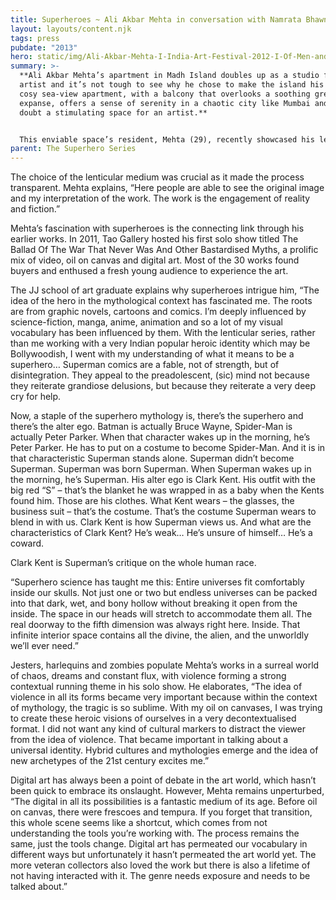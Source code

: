 ```yaml
---
title: Superheroes ~ Ali Akbar Mehta in conversation with Namrata Bhawnani
layout: layouts/content.njk
tags: press
pubdate: "2013"
hero: static/img/Ali-Akbar-Mehta-I-India-Art-Festival-2012-I-Of-Men-and-Supermen-03,-Lenticular-and-vinyl-on-archival-mount,--88-x-114-cm,-edition-2_lo-res-for-web-1.jpg
summary: >-
  **Ali Akbar Mehta’s apartment in Madh Island doubles up as a studio for the
  artist and it’s not tough to see why he chose to make the island his base. The
  cosy sea-view apartment, with a balcony that overlooks a soothing green
  expanse, offers a sense of serenity in a chaotic city like Mumbai and is no
  doubt a stimulating space for an artist.**


  This enviable space’s resident, Mehta (29), recently showcased his lenticular series Of Men and Supermen at the India Art Festival. With five of seven works sold, Ali’s series stood out, making him an artist to watch out for. Costumes of superheroes were imposed on photographs of faces on the street. The photographs were extracted from a larger body of archival site-specific work based in Mazgaon and Wadibunder, which comprises an eclectic mix of chawls, shanties and tenements, amidst more permanent historic landmarks and its inhabitants. Mehta says, “These are characters we look at but don’t see them, they belong to the periphery of our vision. The fictional percolates into the realm of the real, generating a new urban metascape and transforming people into the Superheroes of their own narratives.”
parent: The Superhero Series
---
```

The choice of the lenticular medium was crucial as it made the process transparent. Mehta explains, “Here people are able to see the original image and my interpretation of the work. The work is the engagement of reality and fiction.”  

Mehta’s fascination with superheroes is the connecting link through his earlier works. In 2011, Tao Gallery hosted his first solo show titled The Ballad Of The War That Never Was And Other Bastardised Myths, a prolific mix of video, oil on canvas and digital art. Most of the 30 works found buyers and enthused a fresh young audience to experience the art.  

The JJ school of art graduate explains why superheroes intrigue him, “The idea of the hero in the mythological context has fascinated me. The roots are from graphic novels, cartoons and comics. I’m deeply influenced by science-fiction, manga, anime, animation and so a lot of my visual vocabulary has been influenced by them. With the lenticular series, rather than me working with a very Indian popular heroic identity which may be Bollywoodish, I went with my understanding of what it means to be a superhero… Superman comics are a fable, not of strength, but of disintegration. They appeal to the preadolescent, (sic) mind not because they reiterate grandiose delusions, but because they reiterate a very deep cry for help.

Now, a staple of the superhero mythology is, there’s the superhero and there’s the alter ego. Batman is actually Bruce Wayne, Spider-Man is actually Peter Parker. When that character wakes up in the morning, he’s Peter Parker. He has to put on a costume to become Spider-Man. And it is in that characteristic Superman stands alone. Superman didn’t become Superman. Superman was born Superman. When Superman wakes up in the morning, he’s Superman. His alter ego is Clark Kent. His outfit with the big red “S” – that’s the blanket he was wrapped in as a baby when the Kents found him. Those are his clothes. What Kent wears – the glasses, the business suit – that’s the costume. That’s the costume Superman wears to blend in with us. Clark Kent is how Superman views us. And what are the characteristics of Clark Kent? He’s weak… He’s unsure of himself… He’s a coward.

Clark Kent is Superman’s critique on the whole human race.

“Superhero science has taught me this: Entire universes fit comfortably inside our skulls. Not just one or two but endless universes can be packed into that dark, wet, and bony hollow without breaking it open from the inside. The space in our heads will stretch to accommodate them all. The real doorway to the fifth dimension was always right here. Inside. That infinite interior space contains all the divine, the alien, and the unworldly we’ll ever need.”

Jesters, harlequins and zombies populate Mehta’s works in a surreal world of chaos, dreams and constant flux, with violence forming a strong contextual running theme in his solo show. He elaborates, “The idea of violence in all its forms became very important because within the context of mythology, the tragic is so sublime. With my oil on canvases, I was trying to create these heroic visions of ourselves in a very decontextualised format. I did not want any kind of cultural markers to distract the viewer from the idea of violence. That became important in talking about a universal identity. Hybrid cultures and mythologies emerge and the idea of new archetypes of the 21st century excites me.”

Digital art has always been a point of debate in the art world, which hasn’t been quick to embrace its onslaught. However, Mehta remains unperturbed, “The digital in all its possibilities is a fantastic medium of its age. Before oil on canvas, there were frescoes and tempura. If you forget that transition, this whole scene seems like a shortcut, which comes from not understanding the tools you’re working with. The process remains the same, just the tools change. Digital art has permeated our vocabulary in different ways but unfortunately it hasn’t permeated the art world yet. The more veteran collectors also loved the work but there is also a lifetime of not having interacted with it. The genre needs exposure and needs to be talked about.”
